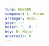 ```yaml
---
tune: HEBRON
composer: L. Mason
arranger: Anon.
year: '-'
meter: 'L. M. '
key: B♭ Major
anacrusis: 0
---
```

